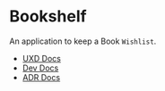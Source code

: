 # Bookshelf

An application to keep a Book `Wishlist`.

- [UXD Docs](./src/docs/ux/user.experience.md)
- [Dev Docs](./src/docs/developer/README.md)
- [ADR Docs](./src/docs/ADR/README.md)
